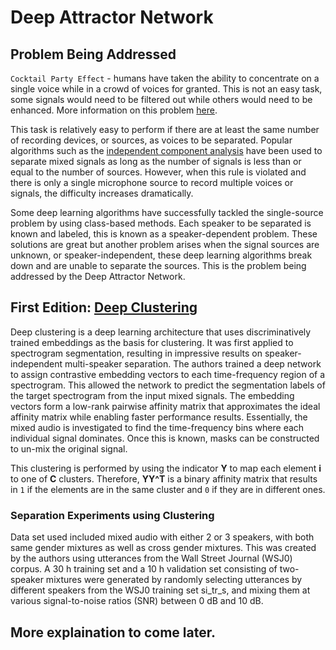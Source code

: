 # Deep Attractor Network

## Problem Being Addressed

`Cocktail Party Effect` - humans have taken the ability to concentrate on a single voice while in a crowd of voices for granted. This is not an easy task, some signals would need to be filtered out while others would need to be enhanced. More information on this problem [here](https://en.wikipedia.org/wiki/Cocktail_party_effect).

This task is relatively easy to perform if there are at least the same number of recording devices, or sources, as voices to be separated. Popular algorithms such as the [independent component analysis](https://en.wikipedia.org/wiki/Independent_component_analysis) have been used to separate mixed signals as long as the number of signals is less than or equal to the number of sources. However, when this rule is violated and there is only a single microphone source to record multiple voices or signals, the difficulty increases dramatically. 

Some deep learning algorithms have successfully tackled the single-source problem by using class-based methods. Each speaker to be separated is known and labeled, this is known as a speaker-dependent problem. These solutions are great but another problem arises when the signal sources are unknown, or speaker-independent, these deep learning algorithms break down and are unable to separate the sources. This is the problem being addressed by the Deep Attractor Network.

## First Edition: [Deep Clustering](http://ieeexplore.ieee.org/abstract/document/7471631/)

Deep clustering is a deep learning architecture that uses discriminatively trained embeddings as the basis for clustering. It was first applied to spectrogram segmentation, resulting in impressive results on speaker-independent multi-speaker separation. The authors trained a deep network to assign contrastive embedding vectors to each time-frequency region of a spectrogram. This allowed the network to predict the segmentation labels of the target spectrogram from the input mixed signals. The embedding vectors form a low-rank pairwise affinity matrix that approximates the ideal affinity matrix while enabling faster performance results. Essentially, the mixed audio is investigated to find the time-frequency bins where each individual signal dominates. Once this is known, masks can be constructed to un-mix the original signal.

This clustering is performed by using the indicator **Y** to map each element **i** to one of **C** clusters. Therefore, **YY^T** is a binary affinity matrix that results in `1` if the elements are in the same cluster and `0` if they are in different ones.

### Separation Experiments using Clustering

Data set used included mixed audio with either 2 or 3 speakers, with both same gender mixtures as well as cross gender mixtures. This was created by the authors using utterances from the Wall Street Journal (WSJ0) corpus. A 30 h training set and a 10 h validation set consisting of two-speaker mixtures were generated by randomly selecting utterances by different speakers from the WSJ0 training set si_tr_s, and mixing them at various signal-to-noise ratios (SNR) between 0 dB and 10 dB.

## More explaination to come later.
